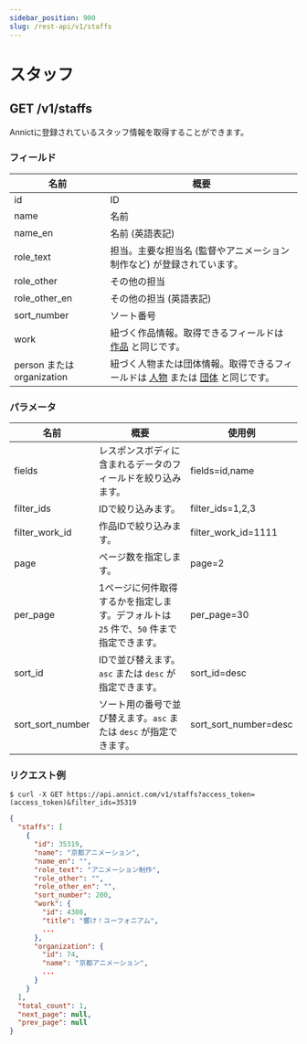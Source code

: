 ```yaml
---
sidebar_position: 900
slug: /rest-api/v1/staffs
---
```


# スタッフ

## GET /v1/staffs

Annictに登録されているスタッフ情報を取得することができます。

### フィールド

| 名前 | 概要 |
| --- | --- |
| id | ID |
| name | 名前 |
| name_en | 名前 (英語表記) |
| role_text | 担当。主要な担当名 (監督やアニメーション制作など) が登録されています。 |
| role_other | その他の担当 |
| role_other_en | その他の担当 (英語表記) |
| sort_number | ソート番号 |
| work | 紐づく作品情報。取得できるフィールドは [作品](/docs/rest-api/v1/works) と同じです。 |
| person または organization | 紐づく人物または団体情報。取得できるフィールドは [人物](/docs/rest-api/v1/people) または [団体](/docs/rest-api/v1/organizations) と同じです。 |

### パラメータ

| 名前 | 概要 | 使用例 |
| --- | --- | --- |
| fields | レスポンスボディに含まれるデータのフィールドを絞り込みます。 | fields=id,name |
| filter_ids | IDで絞り込みます。 | filter_ids=1,2,3 |
| filter_work_id | 作品IDで絞り込みます。 | filter_work_id=1111 |
| page | ページ数を指定します。 | page=2 |
| per_page | 1ページに何件取得するかを指定します。デフォルトは `25` 件で、`50` 件まで指定できます。 | per_page=30 |
| sort_id | IDで並び替えます。`asc` または `desc` が指定できます。 | sort_id=desc |
| sort_sort_number | ソート用の番号で並び替えます。`asc` または `desc` が指定できます。 | sort_sort_number=desc |

### リクエスト例

```
$ curl -X GET https://api.annict.com/v1/staffs?access_token=(access_token)&filter_ids=35319
```

```json
{
  "staffs": [
    {
      "id": 35319,
      "name": "京都アニメーション",
      "name_en": "",
      "role_text": "アニメーション制作",
      "role_other": "",
      "role_other_en": "",
      "sort_number": 200,
      "work": {
        "id": 4308,
        "title": "響け！ユーフォニアム",
        ...
      },
      "organization": {
        "id": 74,
        "name": "京都アニメーション",
        ...
      }
    }
  ],
  "total_count": 1,
  "next_page": null,
  "prev_page": null
}
```
